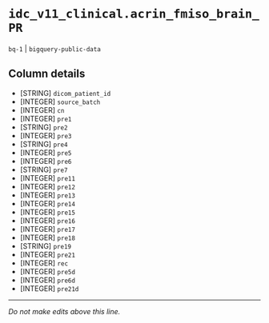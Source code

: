 # `idc_v11_clinical.acrin_fmiso_brain_PR`
`bq-1` | `bigquery-public-data`

## Column details
* [STRING]    `dicom_patient_id`
* [INTEGER]   `source_batch`
* [INTEGER]   `cn`
* [INTEGER]   `pre1`
* [STRING]    `pre2`
* [INTEGER]   `pre3`
* [STRING]    `pre4`
* [INTEGER]   `pre5`
* [INTEGER]   `pre6`
* [STRING]    `pre7`
* [INTEGER]   `pre11`
* [INTEGER]   `pre12`
* [INTEGER]   `pre13`
* [INTEGER]   `pre14`
* [INTEGER]   `pre15`
* [INTEGER]   `pre16`
* [INTEGER]   `pre17`
* [INTEGER]   `pre18`
* [STRING]    `pre19`
* [INTEGER]   `pre21`
* [INTEGER]   `rec`
* [INTEGER]   `pre5d`
* [INTEGER]   `pre6d`
* [INTEGER]   `pre21d`

-------------------------------------------------------------------------------
*Do not make edits above this line.*
